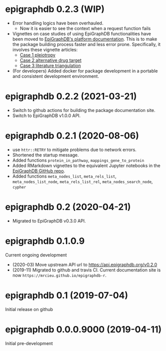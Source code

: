 # epigraphdb 0.2.3 (WIP)

- Error handling logics have been overhauled.
  - Now it is easier to see the context when a request function fails
- Vignettes on case studies of using EpiGraphDB functionalities have been moved to [EpiGraphDB's platform documentation](https://docs.epigraphdb.org). This is to make the package building process faster and less error prone. Specifically, it involves these vignette articles:
  - [Case 1 pleiotropy](https://docs.epigraphdb.org/r-package/case-1-pleiotropy/)
  - [Case 2 alternative drug target](https://docs.epigraphdb.org/r-package/case-2-alt-drug-target/)
  - [Case 3 literature triangulation](https://docs.epigraphdb.org/r-package/case-3-literature-triangulation/)
- (For developers) Added docker for package development in a portable and consistent development environment.

# epigraphdb 0.2.2 (2021-03-21)

- Switch to github actions for building the package documentation site.
- Switch to EpiGraphDB v1.0.0 API.

# epigraphdb 0.2.1 (2020-08-06)

- use `httr::RETRY` to mitigate problems due to network errors.
- Shortened the startup message.
- Added functions `protein_in_pathway`, `mappings_gene_to_protein`
- Added RMarkdown vignettes to the equivalent Jupyter notebooks in the
  [EpiGraphDB GitHub repo](https://github.com/MRCIEU/epigraphdb).
- Added functions `meta_nodes_list`, `meta_rels_list`, `meta_nodes_list_node`, `meta_rels_list_rel`,
  `meta_nodes_search_node`, `cypher`

# epigraphdb 0.2 (2020-04-21)

- Migrated to EpiGraphDB v0.3.0 API.

# epigraphdb 0.1.0.9

Current ongoing development

- (2020-03) Move upstream API url to https://api.epigraphdb.org/v0.2.0
- (2019-11) Migrated to github and travis CI.
  Current documentation site is now `https://mrcieu.github.io/epigraphdb-r`.

# epigraphdb 0.1 (2019-07-04)

Initial release on github

# epigraphdb 0.0.0.9000 (2019-04-11)

Initial pre-development
